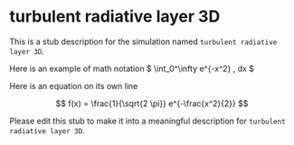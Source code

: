
# turbulent radiative layer 3D

This is a stub description for the simulation named `turbulent radiative layer 3D`.  

Here is an example of math notation $ \int_0^\infty e^{-x^2} \, dx $

Here is an equation on its own line

$$
f(x) = \frac{1}{\sqrt{2 \pi}} e^{-\frac{x^2}{2}}
$$

Please edit this stub to make it into a meaningful description for `turbulent radiative layer 3D`.

